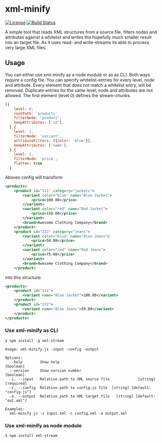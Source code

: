 # xml-minify

[![License](http://img.shields.io/npm/l/xmlbuilder.svg?style=flat-square)](http://opensource.org/licenses/MIT)
[![Build Status](https://travis-ci.com/ValeSauer/xml-minify.svg?branch=master)](https://travis-ci.com/ValeSauer/xml-minify)

A simple tool that reads XML structures from a source file, filters nodes and attributes against a whitelist and writes the hopefully much smaller result into an target file. As it uses read- and write-streams its able to process very large XML files.

## Usage

You can either use xml-minify as a node module or as as CLI. Both ways require a config file. You can specify whitelist-entries for every level, node and attribute. Every element that does not match a whitelist entry, will be removed. Duplicate entries for the same level, node and attributes are not allowed. The first element (level 0) defines the stream-chunks.

```javascript
[{
    level: 0,
    rootPath: 'products'
    filterNode: 'product',
    keepAttributes: ['id'],
  },{
    level: 1,
    filterNode: 'variant',
    attributeFilters: [{color: 'blue'}],
    keepAttributes: ['name'],
  },{
    level: 2,
    filterNode: 'price',
    flatten: true
  }
``` 

Aboves config will transform 

```xml
<products>
    <product id="111" category="jackets">
        <variant color="blue" name="Blue Jacket">
            <price>100.00</price>
        </variant>
        <variant color="red" name="Red Jacket">
            <price>150.00</price>
        </variant>
        <brand>Awesome Clothing Company</brand>
    </product>
    <product id="222" category="jeans">
        <variant color="blue" name="Blue Jeans">
            <price>50.00</price>
        </variant>
        <variant color="red" name="Red Jeans">
            <price>75.00</price>
        </variant>
        <brand>Awesome Clothing Company</brand>
    </product>
```
into this structure:
```xml
<products>
    <product id="111">
        <variant name="Blue Jacket">100.00</variant>
    </product>
    <product id="222">
        <variant name="Blue Jeans">50.00</variant>
    </product>
</products>
```



### Use xml-minify as CLI

    $ npm install -g xml-stream

```
Usage: xml-minify.js -input -config -output

Options:
  --help        Show help                                              [boolean]
  --version     Show version number                                    [boolean]
  -i, --input   Relative path to XML source file             [string] [required]
  -c, --config  Relative path to config.js file  [string] [default: "config.js"]
  -o, --output  Relative path to XML target file   [string] [default: "out.xml"]

Examples:
  xml-minify.js -i input.xml -c config.xml -o output.xml
```

### Use xml-minify as node module

    $ npm install xml-stream
